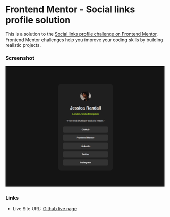 # Frontend Mentor - Social links profile solution

This is a solution to the [Social links profile challenge on Frontend Mentor](https://www.frontendmentor.io/challenges/social-links-profile-UG32l9m6dQ). Frontend Mentor challenges help you improve your coding skills by building realistic projects.

### Screenshot

![](./assets/images/screenshot.png)

### Links

- Live Site URL: [Github live page](https://h-mihail.github.io/fe-mentor-social-links-profile/)
